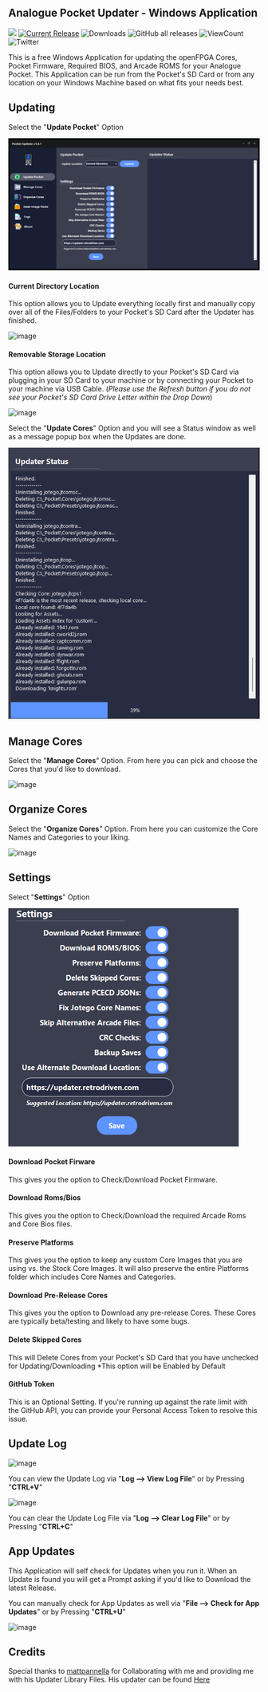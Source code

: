 ## Analogue Pocket Updater - Windows Application ##
[![](https://img.shields.io/static/v1?label=Sponsor&message=%E2%9D%A4&logo=GitHub&color=%23fe8e86)](https://github.com/sponsors/RetroDriven) [![Current Release](https://img.shields.io/github/v/release/RetroDriven/Pocket_Updater?label=Current%20Release)](https://github.com/RetroDriven/Pocket_Updater/releases/latest) ![Downloads](https://img.shields.io/github/downloads/RetroDriven/Pocket_Updater/latest/total?label=Downloads) ![GitHub all releases](https://img.shields.io/github/downloads/RetroDriven/Pocket_Updater/total?label=Total%20Downloads) ![ViewCount](https://views.whatilearened.today/views/github/RetroDriven/Pocket_Updater.svg) ![Twitter](https://img.shields.io/twitter/url/https/twitter.com/RetroDriven.svg?style=social&label=Follow%20%40RetroDriven)

This is a free Windows Application for updating the openFPGA Cores, Pocket Firmware, Required BIOS, and Arcade ROMS for your Analogue Pocket. This Application can be run from the Pocket's SD Card or from any location on your Windows Machine based on what fits your needs best.

## Updating ##

Select the "**Update Pocket**" Option

![image](https://github.com/RetroDriven/Pocket_Updater/blob/master/Sceenshots/Main.png)

#### Current Directory Location
This option allows you to Update everything locally first and manually copy over all of the Files/Folders to your Pocket's SD Card after the Updater has finished. 

![image](https://github.com/RetroDriven/Pocket_Updater/blob/master/Sceenshots/Update.png)

#### Removable Storage Location
This option allows you to Update directly to your Pocket's SD Card via plugging in your SD Card to your machine or by connecting your Pocket to your machine via USB Cable. (*Please use the Refresh button if you do not see your Pocket's SD Card Drive Letter within the Drop Down*)

![image](https://github.com/RetroDriven/Pocket_Updater/blob/master/Sceenshots/Update_Pocket.png)

Select the "**Update Cores**" Option and you will see a Status window as well as a message popup box when the Updates are done.

![image](https://github.com/RetroDriven/Pocket_Updater/blob/master/Sceenshots/Updates_Complete.png)

## Manage Cores ##
Select the "**Manage Cores**" Option. From here you can pick and choose the Cores that you'd like to download.

![image](https://github.com/RetroDriven/Pocket_Updater/blob/master/Sceenshots/Manage_Cores.png)

## Organize Cores ##
Select the "**Organize Cores**" Option. From here you can customize the Core Names and Categories to your liking.

![image](https://github.com/RetroDriven/Pocket_Updater/blob/master/Sceenshots/Organize_Cores.png)

## Settings ##
Select "**Settings**" Option

![image](https://github.com/RetroDriven/Pocket_Updater/blob/master/Sceenshots/Settings.png)

#### Download Pocket Firware
This gives you the option to Check/Download Pocket Firmware.

#### Download Roms/Bios
This gives you the option to Check/Download the required Arcade Roms and Core Bios files.

#### Preserve Platforms
This gives you the option to keep any custom Core Images that you are using vs. the Stock Core Images. It will also preserve the entire Platforms folder which includes Core Names and Categories.

#### Download Pre-Release Cores
This gives you the option to Download any pre-release Cores. These Cores are typically beta/testing and likely to have some bugs.

#### Delete Skipped Cores
This will Delete Cores from your Pocket's SD Card that you have unchecked for Updating/Downloading
*This option will be Enabled by Default

#### GitHub Token
This is an Optional Setting. If you're running up against the rate limit with the GitHub API, you can provide your Personal Access Token to resolve this issue.

## Update Log ##

![image](https://github.com/RetroDriven/Pocket_Updater/blob/master/Sceenshots/Update_Log.png)

You can view the Update Log via "**Log --> View Log File**" or by Pressing "**CTRL+V**"

![image](https://github.com/RetroDriven/Pocket_Updater/blob/master/Sceenshots/Summary.png)

You can clear the Update Log File via "**Log --> Clear Log File**" or by Pressing "**CTRL+C**"

## App Updates ##
This Application will self check for Updates when you run it. When an Update is found you will get a Prompt asking if you'd like to Download the latest Release. 

You can manually check for App Updates as well via "**File --> Check for App Updates**" or by Pressing "**CTRL+U**"

![image](https://github.com/RetroDriven/Pocket_Updater/blob/master/Sceenshots/Check_Updates.png)

## Credits ##
Special thanks to [mattpannella](https://github.com/mattpannella) for Collaborating with me and providing me with his Updater Library Files. His updater can be found [Here](https://github.com/mattpannella/pocket_core_autoupdate_net)
